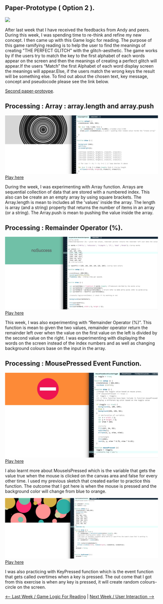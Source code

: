 

## Paper-Prototype ( Option 2 ).

![](Plan_2.gif)

After last week that I have received the feedbacks from Andy and peers. During this week, I was spending time to re-think and refine my new concept. I then came up with this Game logic for reading. The purpose of this game ramifying reading is to help the user to find the meanings of creating "THE PERFECT GLITCH"  with the glitch-aesthetic. The game works by if the users try to match the key to the first alphabet of each words appear on the screen and then the meanings of creating a perfect glitch will appear.If the users “Match” the first Alphabet of each word display screen the meanings will appear.Else, if the users match the wrong keys the result will be something else. To find out about the chosen text, key message, concept and pseudocode please see the link below.

[Second paper-protoype](https://docs.google.com/presentation/d/1dX_ZDAdoo_U-JSXTtUxhwClVBWJZjEu7X48fx6t4-Zc/edit#slide=id.ga0301ed005_0_0).

## Processing : Array : array.length and array.push

![](ArrayLengthPush.jpg)
[Play here](https://ptpeem.github.io/EdmCodeWorld/Week_08/ArrayLengthPush/)

During the week, I was experimenting with Array function. Arrays are sequential collection of data that are stored with a numbered index. This also can be create an an empty array by using square brackets. The Array.length  is mean to includes all the 'values' inside the array. The length is array (and a string) property that returns the number of items in an array (or a string). The Array.push is mean to pushing the value inside the array.

## Processing : Remainder Operator (%).

![](ArrayWordColorsRemainderOperator.jpg)
[Play here](https://ptpeem.github.io/EdmCodeWorld/Week_08/ArrayWordColorsRemainderOperator/)

This week, I was also experimenting with “Remainder Operator (%)”. This function is mean to given the two values, remainder operator return the remainder left over when the value on the first value on the left is divided by the second value on the right. I was experimenting with displaying the words on the screen instead of the index numbers and as well as changing background colours base on the input in the array. 

## Processing : MousePressed Event Function.

![](MousePresedEventFunctionToggle.jpg)
[Play here](https://ptpeem.github.io/EdmCodeWorld/Week_08/MousePresedEventFunctionToggle/)

I also learnt more about MouselsPressed which is the variable that gets the value true when the mouse is clicked on the canvas area and false for every other time. I used my previous sketch that created earlier to practice this function. The outcome that I got here is when the mouse is pressed and the background color will change from blue to orange. 

![](KeyPressedEventFunction.jpg)
[Play here](https://ptpeem.github.io/EdmCodeWorld/Week_08/KeyPressedEventFunction/)

I was also practicing with KeyPressed function which is the event function that gets called overtimes when a key is pressed. The out come that I got from this exercise is when any key is pressed, it will create random colours-circle on the screen.

<p align="center">
  
<a href='https://ptpeem.github.io/EdmCodeWorld/Week_07'> <-- Last Week / Game Logic For Reading</a> | <a href='https://ptpeem.github.io/EdmCodeWorld/Week_09/'> Next Week / User Interaction --></a>

</p>

